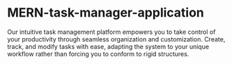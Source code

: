 # MERN-task-manager-application
Our intuitive task management platform empowers you to take control of your productivity through seamless organization and customization. Create, track, and modify tasks with ease, adapting the system to your unique workflow rather than forcing you to conform to rigid structures.

